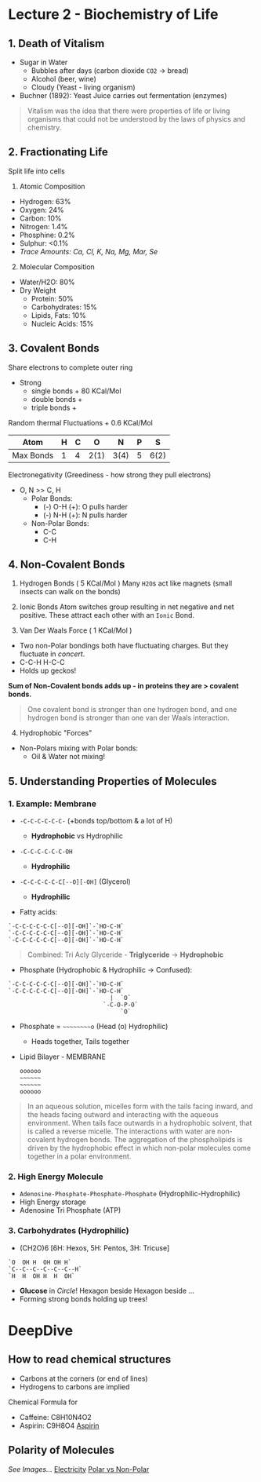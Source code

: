 # Lecture 2 - **Biochemistry** of Life

## 1. Death of Vitalism
- Sugar in Water
	- Bubbles after days (carbon dioxide `CO2` -> bread)
	- Alcohol (beer, wine)
	- Cloudy (Yeast - living organism)
- Buchner (1892): Yeast Juice carries out fermentation (enzymes)

> Vitalism was the idea that there were properties of life or living organisms that could not be understood by the laws of physics and chemistry.


## 2. Fractionating Life
Split life into cells

1. Atomic Composition
- Hydrogen: 63%
- Oxygen: 24%
- Carbon: 10%
- Nitrogen: 1.4%
- Phosphine: 0.2%
- Sulphur: <0.1%
- *Trace Amounts: Ca, Cl, K, Na, Mg, Mar, Se*

2. Molecular Composition
- Water/H2O: 80%
- Dry Weight
	- Protein: 50%
	- Carbohydrates: 15%
	- Lipids, Fats: 10%
	- Nucleic Acids: 15%


## 3. Covalent Bonds
Share electrons to complete outer ring

- Strong
	- single bonds + 80 KCal/Mol
	- double bonds +
	- triple bonds +

Random thermal Fluctuations + 0.6 KCal/Mol

| Atom      | H | C | O    | N    | P | S   |
| ----------|---|---|------|------|---|-----|
| Max Bonds | 1 | 4 | 2(1) | 3(4) | 5 | 6(2)|

Electronegativity (Greediness - how strong they pull electrons)
- O, N >> C, H
	- Polar Bonds:
		- (-) O-H (+): O pulls harder
		- (-) N-H (+): N pulls harder
	- Non-Polar Bonds:
		- C-C
		- C-H


## 4. Non-Covalent Bonds
1. Hydrogen Bonds ( 5 KCal/Mol )
Many `H2O`s act like magnets
(small insects can walk on the bonds)

2. Ionic Bonds
Atom switches group resulting in net negative and net positive. These attract each other with an `Ionic` Bond.

3. Van Der Waals Force ( 1 KCal/Mol )
- Two non-Polar bondings both have fluctuating charges. But they fluctuate in *concert*.
- C-C-H H-C-C
- Holds up geckos!

**Sum of Non-Covalent bonds adds up - in proteins they are > covalent bonds.**

> One covalent bond is stronger than one hydrogen bond, and one hydrogen bond is stronger than one van der Waals interaction.

4. Hydrophobic "Forces"
- Non-Polars mixing with Polar bonds:
	- Oil & Water not mixing!


## 5. Understanding Properties of Molecules
### 1. Example: Membrane

- `-C-C-C-C-C-C-` (+bonds top/bottom & a lot of H)
	- **Hydrophobic** vs Hydrophilic
- `-C-C-C-C-C-C-OH`
	- **Hydrophilic**
- `-C-C-C-C-C-C[--O][-OH]` (Glycerol)
	- **Hydrophilic**

- Fatty acids:
```
`-C-C-C-C-C-C[--O][-OH]`-`HO-C-H`
`-C-C-C-C-C-C[--O][-OH]`-`HO-C-H`
`-C-C-C-C-C-C[--O][-OH]`-`HO-C-H`
```
> Combined: Tri Acly Glyceride - **Triglyceride** -> **Hydrophobic**

- Phosphate (Hydrophobic & Hydrophilic -> Confused):
```
`-C-C-C-C-C-C[--O][-OH]`-`HO-C-H`
`-C-C-C-C-C-C[--O][-OH]`-`HO-C-H`
                             |  `O`
                           `-C-O-P-O`
                                `O`
```

- Phosphate = `~~~~~~~~o` (Head (o) Hydrophilic)
	- Heads together, Tails together

- Lipid Bilayer - MEMBRANE
	```
	oooooo
	~~~~~~
	~~~~~~
	oooooo
	```

> In an aqueous solution, micelles form with the tails facing inward, and the heads facing outward and interacting with the aqueous environment. When tails face outwards in a hydrophobic solvent, that is called a reverse micelle. The interactions with water are non-covalent hydrogen bonds. The aggregation of the phospholipids is driven by the hydrophobic effect in which non-polar molecules come together in a polar environment.

### 2. High Energy Molecule
- `Adenosine-Phosphate-Phosphate-Phosphate` (Hydrophilic-Hydrophilic)
- High Energy storage
- Adenosine Tri Phosphate (ATP)

### 3. Carbohydrates (Hydrophilic)
- (CH2O)6 [6H: Hexos, 5H: Pentos, 3H: Tricuse]
```
`O  OH H  OH OH H`
`C--C--C--C--C--C--H`
`H  H  OH H  H  OH`
```

- **Glucose** in *Circle*! Hexagon beside Hexagon beside ...
- Forming strong bonds holding up trees!

# DeepDive
## How to read chemical structures
- Carbons at the corners (or end of lines)
- Hydrogens to carbons are implied

Chemical Formula for
- Caffeine: C8H10N4O2
- Aspirin: C9H8O4 
[Aspirin](02_deepdive_aspirin.png)

## Polarity of Molecules
*See Images...*
[Electricity](02_deepdive_polarity-electricity.png)
[Polar vs Non-Polar](02_deepdive_polarity-polar_vs_nonpolar.png)
